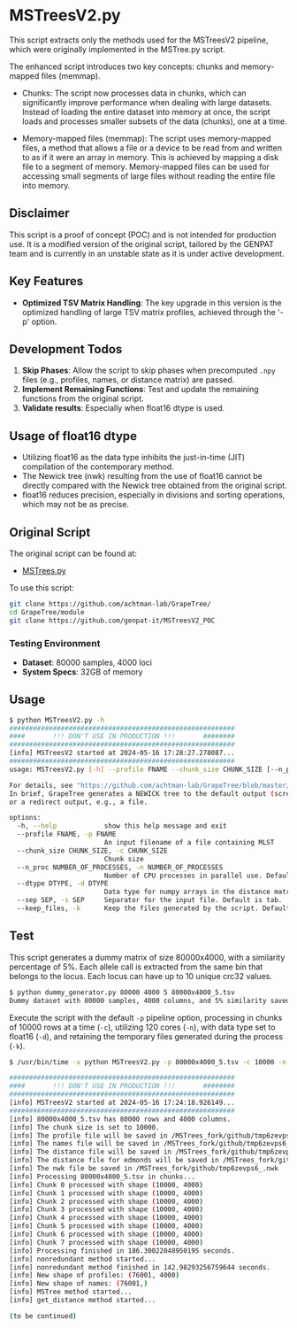 # MSTreesV2.py

This script extracts only the methods used for the MSTreesV2 pipeline, which were originally implemented in the MSTree.py script.

The enhanced script introduces two key concepts: chunks and memory-mapped files (memmap).

* Chunks: The script now processes data in chunks, which can significantly improve performance when dealing with large datasets. Instead of loading the entire dataset into memory at once, the script loads and processes smaller subsets of the data (chunks), one at a time.

* Memory-mapped files (memmap): The script uses memory-mapped files, a method that allows a file or a device to be read from and written to as if it were an array in memory. This is achieved by mapping a disk file to a segment of memory. Memory-mapped files can be used for accessing small segments of large files without reading the entire file into memory.

## Disclaimer
This script is a proof of concept (POC) and is not intended for production use. It is a modified version of the original script, tailored by the GENPAT team and is currently in an unstable state as it is under active development.

## Key Features
- **Optimized TSV Matrix Handling**: The key upgrade in this version is the optimized handling of large TSV matrix profiles, achieved through the '-p' option.

## Development Todos
1. **Skip Phases**: Allow the script to skip phases when precomputed `.npy` files (e.g., profiles, names, or distance matrix) are passed.
2. **Implement Remaining Functions**: Test and update the remaining functions from the original script.
3. **Validate results**: Especially when float16 dtype is used.


## Usage of float16 dtype
* Utilizing float16 as the data type inhibits the just-in-time (JIT) compilation of the contemporary method.
* The Newick tree (nwk) resulting from the use of float16 cannot be directly compared with the Newick tree obtained from the original script.
* float16 reduces precision, especially in divisions and sorting operations, which may not be as precise.
  
## Original Script
The original script can be found at:
- [MSTrees.py](https://github.com/achtman-lab/GrapeTree/blob/master/module/MSTrees.py)

To use this script:
```bash
git clone https://github.com/achtman-lab/GrapeTree/
cd GrapeTree/module
git clone https://github.com/genpat-it/MSTreesV2_POC
```

### Testing Environment
- **Dataset**: 80000 samples, 4000 loci
- **System Specs**: 32GB of memory

## Usage

```bash
$ python MSTreesV2.py -h
#########################################################
####       !!! DON'T USE IN PRODUCTION !!!       ########
#########################################################
[info] MSTreesV2 started at 2024-05-16 17:28:27.278087...
#########################################################
usage: MSTreesV2.py [-h] --profile FNAME --chunk_size CHUNK_SIZE [--n_proc NUMBER_OF_PROCESSES] [--dtype DTYPE] [--sep SEP] [--keep_files]

For details, see "https://github.com/achtman-lab/GrapeTree/blob/master/README.md".
In brief, GrapeTree generates a NEWICK tree to the default output (screen) 
or a redirect output, e.g., a file. 

options:
  -h, --help            show this help message and exit
  --profile FNAME, -p FNAME
                        An input filename of a file containing MLST
  --chunk_size CHUNK_SIZE, -c CHUNK_SIZE
                        Chunk size
  --n_proc NUMBER_OF_PROCESSES, -n NUMBER_OF_PROCESSES
                        Number of CPU processes in parallel use. Default is half of available cores.
  --dtype DTYPE, -d DTYPE
                        Data type for numpy arrays in the distance matrix. Provide 16 for np.float16. Default is np.float32.
  --sep SEP, -s SEP     Separator for the input file. Default is tab.
  --keep_files, -k      Keep the files generated by the script. Default is True.
```

## Test
This script generates a dummy matrix of size 80000x4000, with a similarity percentage of 5%. Each allele call is extracted from the same bin that belongs to the locus. Each locus can have up to 10 unique crc32 values.

```bash
$ python dummy_generator.py 80000 4000 5 80000x4000_5.tsv
Dummy dataset with 80000 samples, 4000 columns, and 5% similarity saved to 80000x4000_5.tsv
```

Execute the script with the default `-p` pipeline option, processing in chunks of 10000 rows at a time (`-c`), utilizing 120 cores (`-n`), with data type set to float16 (`-d`), and retaining the temporary files generated during the process (`-k`).

```bash
$ /usr/bin/time -v python MSTreesV2.py -p 80000x4000_5.tsv -c 10000 -n 120 -d 16 -k

#########################################################
####       !!! DON'T USE IN PRODUCTION !!!       ########
#########################################################
[info] MSTreesV2 started at 2024-05-16 17:24:18.926149...
#########################################################
[info] 80000x4000_5.tsv has 80000 rows and 4000 columns.
[info] The chunk size is set to 10000.
[info] The profile file will be saved in /MSTrees_fork/github/tmp6zevps6_.prof.npy.
[info] The names file will be saved in /MSTrees_fork/github/tmp6zevps6_.names.npy.
[info] The distance file will be saved in /MSTrees_fork/github/tmp6zevps6_.dist.npy.
[info] The distance file for edmonds will be saved in /MSTrees_fork/github/tmp6zevps6_.dist.list
[info] The nwk file be saved in /MSTrees_fork/github/tmp6zevps6_.nwk
[info] Processing 80000x4000_5.tsv in chunks...
[info] Chunk 0 processed with shape (10000, 4000)
[info] Chunk 1 processed with shape (10000, 4000)
[info] Chunk 2 processed with shape (10000, 4000)
[info] Chunk 3 processed with shape (10000, 4000)
[info] Chunk 4 processed with shape (10000, 4000)
[info] Chunk 5 processed with shape (10000, 4000)
[info] Chunk 6 processed with shape (10000, 4000)
[info] Chunk 7 processed with shape (10000, 4000)
[info] Processing finished in 186.30022048950195 seconds.
[info] nonredundant method started...
[info] nonredundant method finished in 142.98293256759644 seconds.
[info] New shape of profiles: (76001, 4000)
[info] New shape of names: (76001,)
[info] MSTree method started...
[info] get_distance method started...

(to be continued)
```
